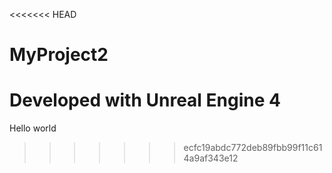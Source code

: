 <<<<<<< HEAD
# MyProject2

Developed with Unreal Engine 4
=======
Hello world
>>>>>>> ecfc19abdc772deb89fbb99f11c614a9af343e12
